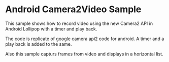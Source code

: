 
Android Camera2Video Sample
===================================

This sample shows how to record video using the new Camera2 API in Android Lollipop with a timer and play back.

The code is replicate of google camera api2 code for android. A timer and a play back is added to the same.

Also this sample capturs frames from video and displays in a horizontal list.